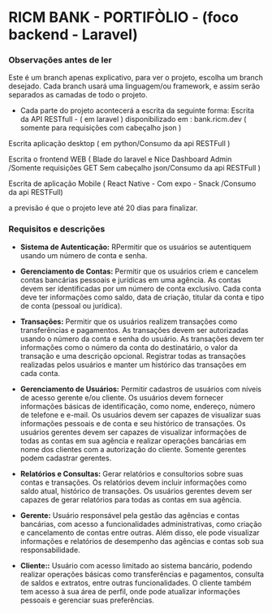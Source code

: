 # RICM BANK - PORTIFÒLIO - (foco backend - Laravel)
### Observações antes de ler

Este é um branch apenas explicativo, para ver o projeto, escolha um branch desejado.
Cada branch usará uma linguagem/ou framework, e assim serão separados as camadas de todo o projeto.

- Cada parte do projeto acontecerá a escrita da seguinte forma:
Escrita da API RESTfull - ( em laravel ) disponibilizado em : bank.ricm.dev ( somente para requisições com cabeçalho json )

Escrita aplicação desktop ( em python/Consumo da api RESTFull )

Escrita o frontend WEB ( Blade do laravel e Nice Dashboard Admin /Somente requisições GET Sem cabeçalho json/Consumo da api RESTFull )

Escrita de aplicação Mobile ( React Native - Com expo - Snack /Consumo da api RESTFull)

a previsão é que o projeto leve até 20 dias para finalizar.

### Requisitos e descrições


- **Sistema de Autenticação:**
RPermitir que os usuários se autentiquem usando um número de conta e senha.
- **Gerenciamento de Contas:**
Permitir que os usuários criem e cancelem contas bancárias pessoais e jurídicas em uma agência.
As contas devem ser identificadas por um número de conta exclusivo.
Cada conta deve ter informações como saldo, data de criação, titular da conta e tipo de conta (pessoal ou jurídica).
- **Transações:**
Permitir que os usuários realizem transações como transferências e pagamentos.
As transações devem ser autorizadas usando o número da conta e senha do usuário.
As transações devem ter informações como o número da conta do destinatário, o valor da transação e uma descrição opcional.
Registrar todas as transações realizadas pelos usuários e manter um histórico das transações em cada conta.
- **Gerenciamento de Usuários:**
Permitir cadastros de usuários com níveis de acesso gerente e/ou cliente.
Os usuários devem fornecer informações básicas de identificação, como nome, endereço, número de telefone e e-mail.
Os usuários devem ser capazes de visualizar suas informações pessoais e de conta e seu histórico de transações.
Os usuários gerentes devem ser capazes de visualizar informações de todas as contas em sua agência e realizar operações bancárias em nome dos clientes com a autorização do cliente.
Somente gerentes podem cadastrar gerentes.
- **Relatórios e Consultas:**
Gerar relatórios e consultorios sobre suas contas e transações.
Os relatórios devem incluir informações como saldo atual, histórico de transações.
Os usuários gerentes devem ser capazes de gerar relatórios para todas as contas em sua agência.
- **Gerente:**
Usuário responsável pela gestão das agências e contas bancárias, com acesso a funcionalidades administrativas, como criação e cancelamento de contas entre outras. Além disso, ele pode visualizar informações e relatórios de desempenho das agências e contas sob sua responsabilidade.

- **Cliente::** Usuário com acesso limitado ao sistema bancário, podendo realizar operações básicas como transferências e pagamentos, consulta de saldos e extratos, entre outras funcionalidades. O cliente também tem acesso à sua área de perfil, onde pode atualizar informações pessoais e gerenciar suas preferências.
